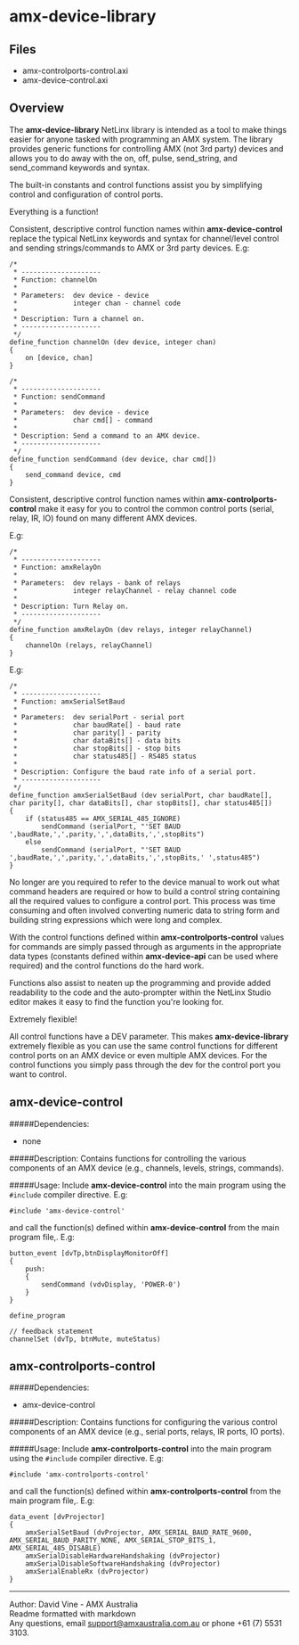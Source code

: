 amx-device-library
===============


Files
-----
+ amx-controlports-control.axi
+ amx-device-control.axi


Overview
--------
The **amx-device-library** NetLinx library is intended as a tool to make things easier for anyone tasked with programming an AMX system. The library provides generic functions for controlling AMX (not 3rd party) devices and allows you to do away with the on, off, pulse, send_string, and send_command keywords and syntax.

The built-in constants and control functions assist you by simplifying control and configuration of control ports.

Everything is a function!

Consistent, descriptive control function names within **amx-device-control** replace the typical NetLinx keywords and syntax for channel/level control and sending strings/commands to AMX or 3rd party devices. E.g:

	/*
	 * --------------------
	 * Function: channelOn
	 *
	 * Parameters:	dev device - device
	 * 				integer chan - channel code
	 * 
	 * Description: Turn a channel on.
	 * --------------------
	 */
	define_function channelOn (dev device, integer chan)
	{
		on [device, chan]
	}

	/*
	 * --------------------
	 * Function: sendCommand
	 *
	 * Parameters:	dev device - device
	 *				char cmd[] - command
	 * 
	 * Description: Send a command to an AMX device.
	 * --------------------
	 */
	define_function sendCommand (dev device, char cmd[])
	{
		send_command device, cmd
	}

Consistent, descriptive control function names within **amx-controlports-control** make it easy for you to control the common control ports (serial, relay, IR, IO) found on many different AMX devices.

E.g:

	/*
	 * --------------------
	 * Function: amxRelayOn
	 *
	 * Parameters:	dev relays - bank of relays
	 *				integer relayChannel - relay channel code
	 * 
	 * Description: Turn Relay on.
	 * --------------------
	 */
	define_function amxRelayOn (dev relays, integer relayChannel)
	{
		channelOn (relays, relayChannel)
	}

E.g:

	/*
	 * --------------------
	 * Function: amxSerialSetBaud
	 *
	 * Parameters:	dev serialPort - serial port
	 *				char baudRate[] - baud rate
	 *				char parity[] - parity
	 *				char dataBits[] - data bits
	 *				char stopBits[] - stop bits
	 *				char status485[] - RS485 status
	 * 
	 * Description: Configure the baud rate info of a serial port.
	 * --------------------
	 */
	define_function amxSerialSetBaud (dev serialPort, char baudRate[], char parity[], char dataBits[], char stopBits[], char status485[])
	{
		if (status485 == AMX_SERIAL_485_IGNORE)
			sendCommand (serialPort, "'SET BAUD ',baudRate,',',parity,',',dataBits,',',stopBits")
		else
			sendCommand (serialPort, "'SET BAUD ',baudRate,',',parity,',',dataBits,',',stopBits,' ',status485")
	}

No longer are you required to refer to the device manual to work out what command headers are required or how to build a control string containing all the required values to configure a control port. This process was time consuming and often involved converting numeric data to string form and building string expressions which were long and complex.

With the control functions defined within **amx-controlports-control** values for commands are simply passed through as arguments in the appropriate data types (constants defined within **amx-device-api** can be used where required) and the control functions do the hard work.

Functions also assist to neaten up the programming and provide added readability to the code and the auto-prompter within the NetLinx Studio editor makes it easy to find the function you're looking for.

Extremely flexible!

All control functions have a DEV parameter. This makes **amx-device-library** extremely flexible as you can use the same control functions for different control ports on an AMX device or even multiple AMX devices. For the control functions you simply pass through the dev for the control port you want to control.

amx-device-control
---------------
#####Dependencies:
+ none

#####Description: 
Contains functions for controlling the various components of an AMX device (e.g., channels, levels, strings, commands).

#####Usage:
Include **amx-device-control** into the main program using the `#include` compiler directive. E.g:

	#include 'amx-device-control'

and call the function(s) defined within **amx-device-control** from the main program file,. E.g:

	button_event [dvTp,btnDisplayMonitorOff]
	{
		push:
		{
			sendCommand (vdvDisplay, 'POWER-0')
		}
	}

	define_program
	
	// feedback statement
	channelSet (dvTp, btnMute, muteStatus)


amx-controlports-control
----------------
#####Dependencies:
+ amx-device-control

#####Description:
Contains functions for configuring the various control components of an AMX device (e.g., serial ports, relays, IR ports, IO ports).

#####Usage:
Include **amx-controlports-control** into the main program using the `#include` compiler directive. E.g:

	#include 'amx-controlports-control'

and call the function(s) defined within **amx-controlports-control** from the main program file,. E.g:

	data_event [dvProjector]
	{
		amxSerialSetBaud (dvProjector, AMX_SERIAL_BAUD_RATE_9600, AMX_SERIAL_BAUD_PARITY_NONE, AMX_SERIAL_STOP_BITS_1, AMX_SERIAL_485_DISABLE)
		amxSerialDisableHardwareHandshaking (dvProjector)
		amxSerialDisableSoftwareHandshaking (dvProjector)
		amxSerialEnableRx (dvProjector)
	}

---------------------------------------------------------------

Author: David Vine - AMX Australia  
Readme formatted with markdown  
Any questions, email <support@amxaustralia.com.au> or phone +61 (7) 5531 3103.
